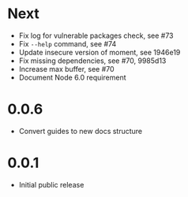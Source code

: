 # Next

* Fix log for vulnerable packages check, see #73
* Fix `--help` command, see #74
* Update insecure version of moment, see 1946e19
* Fix missing dependencies, see #70, 9985d13
* Increase max buffer, see #70
* Document Node 6.0 requirement

# 0.0.6

* Convert guides to new docs structure


# 0.0.1

* Initial public release
